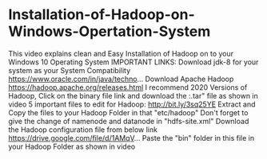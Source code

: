 # Installation-of-Hadoop-on-Windows-Opertation-System
This video explains clean and Easy Installation of Hadoop on to your Windows 10 Operating System  IMPORTANT LINKS: Download jdk-8 for your system as your System Compatibility https://www.oracle.com/in/java/techno...  Download Apache Hadoop https://hadoop.apache.org/releases.html I recommend 2020 Versions of Hadoop, Click on the binary file link and download the :.tar" file as shown in video  5 important files to edit for Hadoop: http://bit.ly/3sq25YE Extract and Copy the files to your Hadoop Folder in that "etc/hadoop" Don't forget to give the change of namenode and datanode in "hdfs-site.xml"  Download the Hadoop configuration file from below link https://drive.google.com/file/d/1AMqV... Paste the "bin" folder in this file in your Hadoop Folder as shown in video

